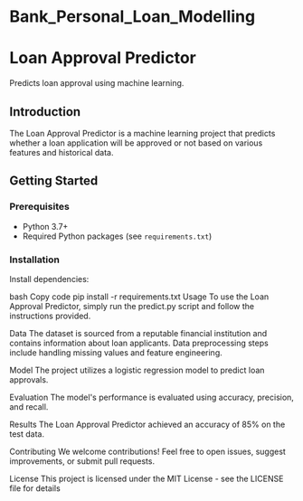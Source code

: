 # Bank_Personal_Loan_Modelling

# Loan Approval Predictor

Predicts loan approval using machine learning.

## Introduction

The Loan Approval Predictor is a machine learning project that predicts whether a loan application will be approved or not based on various features and historical data.

## Getting Started

### Prerequisites

- Python 3.7+
- Required Python packages (see `requirements.txt`)

### Installation


  
Install dependencies:

bash
Copy code
pip install -r requirements.txt
Usage
To use the Loan Approval Predictor, simply run the predict.py script and follow the instructions provided.

Data
The dataset is sourced from a reputable financial institution and contains information about loan applicants. Data preprocessing steps include handling missing values and feature engineering.

Model
The project utilizes a logistic regression model to predict loan approvals.

Evaluation
The model's performance is evaluated using accuracy, precision, and recall.

Results
The Loan Approval Predictor achieved an accuracy of 85% on the test data.

Contributing
We welcome contributions! Feel free to open issues, suggest improvements, or submit pull requests.

License
This project is licensed under the MIT License - see the LICENSE file for details

